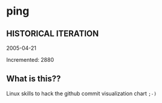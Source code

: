 # ping

## HISTORICAL ITERATION
2005-04-21

Incremented: 2880

## What is this?? 
Linux skills to hack the github commit visualization chart `;-)`
